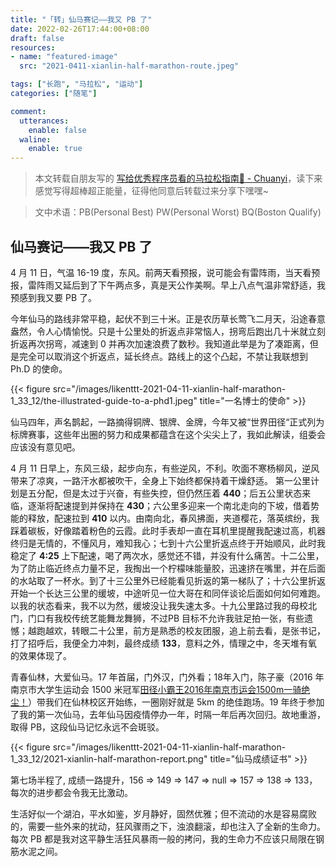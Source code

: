 ```yaml
---
title: "「转」仙马赛记——我又 PB 了"
date: 2022-02-26T17:44:00+08:00
draft: false
resources:
- name: "featured-image"
  src: "2021-0411-xianlin-half-marathon-route.jpeg"

tags: ["长跑", "马拉松", "运动"]
categories: ["随笔"]

comment:
  utterances:
    enable: false
  waline:
    enable: true
---
```


>本文转载自朋友写的 [写给优秀程序员看的马拉松指南🏃 - Chuanyi](https://github.com/Likenttt/a-coder-learns-to-run-faster)，读下来感觉写得超棒超正能量，征得他同意后转载过来分享下嘿嘿~

>文中术语：PB(Personal Best) PW(Personal Worst) BQ(Boston Qualify)


## **仙马赛记——我又 PB 了**

4 月 11 日，气温 16-19 度，东风。前两天看预报，说可能会有雷阵雨，当天看预报，雷阵雨又延后到了下午两点多，真是天公作美啊。早上八点气温非常舒适，我预感到我又要 PB 了。

今年仙马的路线非常平稳，起伏不到三十米。正是农历草长莺飞二月天，沿途春意盎然，令人心情愉悦。只是十公里处的折返点非常恼人，拐弯后跑出几十米就立刻折返再次拐弯，减速到 0 并再次加速浪费了数秒。我知道此举是为了凑距离，但是完全可以取消这个折返点，延长终点。路线上的这个凸起，不禁让我联想到 Ph.D 的使命。

{{< figure src="/images/likenttt-2021-04-11-xianlin-half-marathon-1_33_12/the-illustrated-guide-to-a-phd1.jpeg" title="一名博士的使命" >}}

仙马四年，声名鹊起，一路摘得铜牌、银牌、金牌，今年又被“世界田径“正式列为标牌赛事，这些年出圈的努力和成果都蕴含在这个尖尖上了，我如此解读，组委会应该没有意见吧。



4 月 11 日早上，东风三级，起步向东，有些逆风，不利。吹面不寒杨柳风，逆风带来了凉爽，一路汗水都被吹干，全身上下始终都保持着干燥舒适。 第一公里计划是五分配，但是太过于兴奋，有些失控，但仍然压着 **440**；后五公里状态来临，逐渐将配速提到并保持在 **430**；六公里多迎来一个南北走向的下坡，借着势能的释放，配速拉到  **410** 以内。由南向北，春风拂面，夹道樱花，落英缤纷，我踩着碳板，好像踏着粉色的云霞。此时手表却一直在耳机里提醒我配速过高，机器终归是无情的，不懂风月，难知我心；七到十六公里折返点终于开始顺风，此时我稳定了 **4:25** 上下配速，喝了两次水，感觉还不错，并没有什么痛苦。十二公里，为了防止临近终点力量不足，我掏出一个柠檬味能量胶，迅速挤在嘴里，并在后面的水站取了一杯水。到了十三公里外已经能看见折返的第一梯队了；十六公里折返开始一个长达三公里的缓坡，中途听见一位大哥在和同伴谈论后面如何如何难跑。以我的状态看来，我不以为然，缓坡没让我失速太多。十九公里路过我的母校北门，门口有我校传统艺能舞龙舞狮，不过PB 目标不允许我驻足拍一张，有些遗憾；越跑越欢，转眼二十公里，前方是熟悉的校友团服，追上前去看，是张书记，打了招呼后，我便全力冲刺，最终成绩  **133**，意料之外，情理之中，冬天堆有氧的效果体现了。

青春仙林，大爱仙马。17 年首届，门外汉，门外看；18年入门，陈子豪（2016 年南京市大学生运动会 1500 米冠军[田径小霸王2016年南京市运会1500m一骑绝尘！](https://www.bilibili.com/video/BV1SW41137Ai)）带我们在仙林校区开始练，一圈刚好就是 5km 的绝佳跑场。19 年终于参加了我的第一次仙马，去年仙马因疫情停办一年，时隔一年后再次回归。故地重游，取得 PB，这段仙马记忆永远不会斑驳。

{{< figure src="/images/likenttt-2021-04-11-xianlin-half-marathon-1_33_12/2021-xianlin-half-marathon-report.png" title="仙马成绩证书" >}}

第七场半程了, 成绩一路提升，156 => 149 => 147 => null => 157 => 138 => 133，每次的进步都会令我无比激动。

生活好似一个湖泊，平水如鉴，岁月静好，固然优雅；但不流动的水是容易腐败的，需要一些外来的扰动，狂风骤雨之下，浊浪翻滚，却也注入了全新的生命力。每次 PB 都是我对这平静生活狂风暴雨一般的拷问，我的生命力不应该只局限在钢筋水泥之间。

